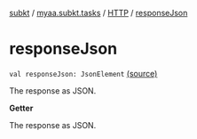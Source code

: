 [subkt](../../index.md) / [myaa.subkt.tasks](../index.md) / [HTTP](index.md) / [responseJson](./response-json.md)

# responseJson

`val responseJson: JsonElement` [(source)](https://github.com/Myaamori/SubKt/blob/0.1.7/src/main/kotlin/myaa/subkt/tasks/tasks.kt#L1452)

The response as JSON.

**Getter**

The response as JSON.

